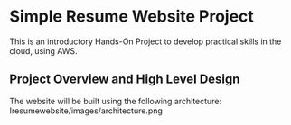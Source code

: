 # Simple Resume Website Project

This is an introductory Hands-On Project to develop practical skills in the cloud, using AWS. 

## Project Overview and High Level Design

The website will be built using the following architecture:
!resumewebsite/images/architecture.png
